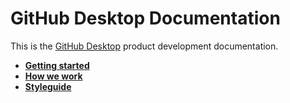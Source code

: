 # GitHub Desktop Documentation

This is the [GitHub Desktop](https://github.com/desktop/desktop) product development documentation.

 - **[Getting started](getting-started.md)**
 - **[How we work](../CONTRIBUTING.md)**
 - **[Styleguide](styleguide.md)**
